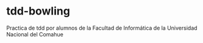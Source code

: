 # tdd-bowling
Practica de tdd por alumnos de la Facultad de Informática de la Universidad Nacional del Comahue
